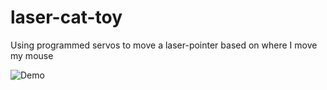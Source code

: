 # laser-cat-toy
Using programmed servos to move a laser-pointer based on where I move my mouse


![Demo](cat-toy.gif)
